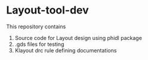 # Layout-tool-dev
This repository contains
1. Source code for Layout design using phidl package 
2. .gds files for testing
3. Klayout drc rule defining documentations
